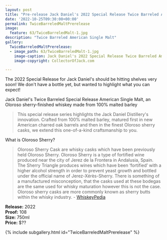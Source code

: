 ```yaml
---
layout: post
title: "Pre-release Jack Daniel's 2022 Special Release Twice Barreled American Single Malt"
date: '2022-10-25T09:30:00+00:00'
permalink: TwiceBarreledMaltPrerelease
image:
  feature: 63/TwiceBarreledMalt-1.jpg
description: "Twice Barreled American Single Malt"
gallery:
  TwiceBarreledMaltPrerelease:
  - image_path: 63/TwiceBarreledMalt-1.jpg
    image-caption: Jack Daniel's 2022 Special Release Twice Barreled American Single Malt
    image-copyright: CollectorOfJack.com

---
```

The 2022 Special Release for Jack Daniel's should be hitting shelves very soon! We don't have a bottle yet, but wanted to highlight what you can expect!

Jack Daniel's Twice Barreled Special Release American Single Malt, an Oloroso sherry-finished whiskey made from 100% malted barley

> This special release series highlights the Jack Daniel Distillery's innovation. Crafted from 100% malted barley, matured first in new American charred oak barrels and then in the finest Oloroso sherry casks, we extend this one-of-a-kind craftsmanship to you.

What is Oloroso Sherry?
>Oloroso Sherry Cask are whisky casks which have been previously held Oloroso Sherry. Oloroso Sherry is a type of fortified wine produced near the city of Jerez de la Frontera in Andalusia, Spain. The Sherry Triangle produces wines which have been ‘fortified’ with a higher alcohol strength in order to prevent yeast growth and bottled under the official name of Jerez-Xérès-Sherry. There is something of a manufactured misconception, that the casks used at these bodegas are the same used for whisky maturation however this is not the case. Oloroso sherry casks are more commonly known as sherry butts within the whisky industry. - [WhiskeyPedia](https://whiskipedia.com/fundamentals/oloroso-sherry-casks/)


**Release:** 2022  
**Proof:** 108  
**Size:** 750ml  
**Price:** $??

{% include subgallery.html id="TwiceBarreledMaltPrerelease" %}
